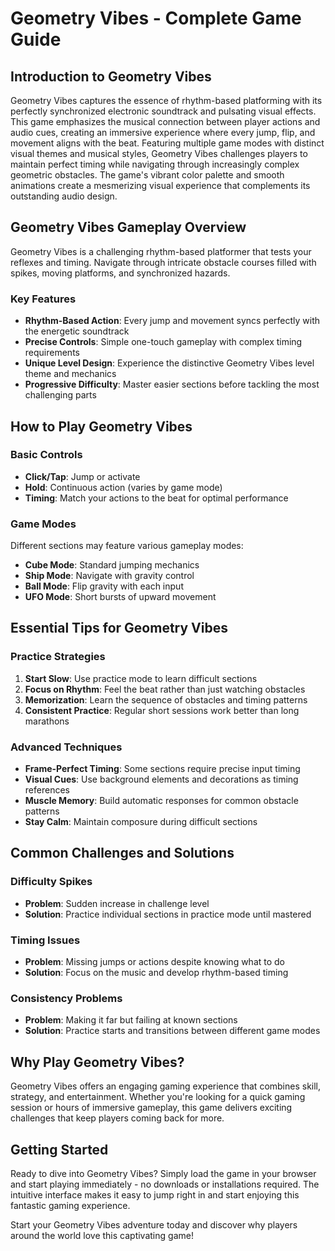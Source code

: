 # Geometry Vibes - Complete Game Guide

## Introduction to Geometry Vibes

Geometry Vibes captures the essence of rhythm-based platforming with its perfectly synchronized electronic soundtrack and pulsating visual effects. This game emphasizes the musical connection between player actions and audio cues, creating an immersive experience where every jump, flip, and movement aligns with the beat. Featuring multiple game modes with distinct visual themes and musical styles, Geometry Vibes challenges players to maintain perfect timing while navigating through increasingly complex geometric obstacles. The game's vibrant color palette and smooth animations create a mesmerizing visual experience that complements its outstanding audio design.

## Geometry Vibes Gameplay Overview

Geometry Vibes is a challenging rhythm-based platformer that tests your reflexes and timing. Navigate through intricate obstacle courses filled with spikes, moving platforms, and synchronized hazards.

### Key Features
- **Rhythm-Based Action**: Every jump and movement syncs perfectly with the energetic soundtrack
- **Precise Controls**: Simple one-touch gameplay with complex timing requirements
- **Unique Level Design**: Experience the distinctive Geometry Vibes level theme and mechanics
- **Progressive Difficulty**: Master easier sections before tackling the most challenging parts

## How to Play Geometry Vibes

### Basic Controls
- **Click/Tap**: Jump or activate
- **Hold**: Continuous action (varies by game mode)
- **Timing**: Match your actions to the beat for optimal performance

### Game Modes
Different sections may feature various gameplay modes:
- **Cube Mode**: Standard jumping mechanics
- **Ship Mode**: Navigate with gravity control
- **Ball Mode**: Flip gravity with each input
- **UFO Mode**: Short bursts of upward movement

## Essential Tips for Geometry Vibes

### Practice Strategies
1. **Start Slow**: Use practice mode to learn difficult sections
2. **Focus on Rhythm**: Feel the beat rather than just watching obstacles
3. **Memorization**: Learn the sequence of obstacles and timing patterns
4. **Consistent Practice**: Regular short sessions work better than long marathons

### Advanced Techniques
- **Frame-Perfect Timing**: Some sections require precise input timing
- **Visual Cues**: Use background elements and decorations as timing references
- **Muscle Memory**: Build automatic responses for common obstacle patterns
- **Stay Calm**: Maintain composure during difficult sections

## Common Challenges and Solutions

### Difficulty Spikes
- **Problem**: Sudden increase in challenge level
- **Solution**: Practice individual sections in practice mode until mastered

### Timing Issues
- **Problem**: Missing jumps or actions despite knowing what to do
- **Solution**: Focus on the music and develop rhythm-based timing

### Consistency Problems
- **Problem**: Making it far but failing at known sections
- **Solution**: Practice starts and transitions between different game modes


## Why Play Geometry Vibes?

Geometry Vibes offers an engaging gaming experience that combines skill, strategy, and entertainment. Whether you're looking for a quick gaming session or hours of immersive gameplay, this game delivers exciting challenges that keep players coming back for more.

## Getting Started

Ready to dive into Geometry Vibes? Simply load the game in your browser and start playing immediately - no downloads or installations required. The intuitive interface makes it easy to jump right in and start enjoying this fantastic gaming experience.

Start your Geometry Vibes adventure today and discover why players around the world love this captivating game!